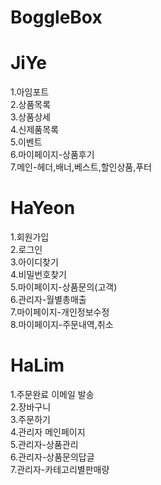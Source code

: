 
# BoggleBox

# JiYe
1.아임포트     
2.상품목록   
3.상품상세   
4.신제품목록   
5.이벤트   
6.마이페이지-상품후기   
7.메인-헤더,배너,베스트,할인상품,푸터   

# HaYeon
1.회원가입   
2.로그인   
3.아이디찾기   
4.비밀번호찾기   
5.마이페이지-상품문의(고객)   
6.관리자-월별총매출   
7.마이페이지-개인정보수정   
8.마이페이지-주문내역,취소   

# HaLim
1.주문완료 이메일 발송   
2.장바구니   
3.주문하기   
4.관리자 메인페이지   
5.관리자-상품관리   
6.관리자-상품문의답글   
7.관리자-카테고리별판매량   









